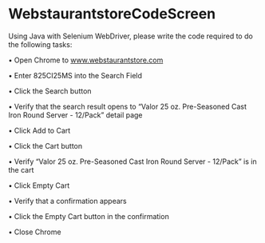 # WebstaurantstoreCodeScreen
Using Java with Selenium WebDriver, please write the code required to do the following tasks:

•	Open Chrome to www.webstaurantstore.com

•	Enter 825CI25MS into the Search Field

•	Click the Search button

•	Verify that the search result opens to “Valor 25 oz. Pre-Seasoned Cast Iron Round Server - 12/Pack” detail page

•	Click Add to Cart

•	Click the Cart button

•	Verify “Valor 25 oz. Pre-Seasoned Cast Iron Round Server - 12/Pack” is in the cart

•	Click Empty Cart

•	Verify that a confirmation appears

•	Click the Empty Cart button in the confirmation

•	Close Chrome
